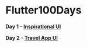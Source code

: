 # Flutter100Days

   <b> Day 1 - <a href="https://github.com/RakulAgn/Flutter100Days/tree/main/Flutter_Day_1/inspirationhomeui">Inspirational UI</a> </b>

   <b> Day 2 - <a href="https://github.com/RakulAgn/Flutter100Days/tree/main/Flutter_Day_2/travelappui">Travel App UI</a> </b>
